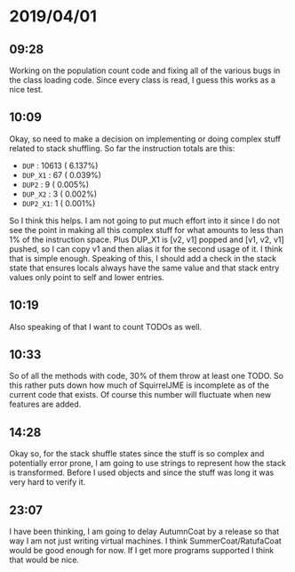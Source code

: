 # 2019/04/01

## 09:28

Working on the population count code and fixing all of the various bugs in the
class loading code. Since every class is read, I guess this works as a nice
test.

## 10:09

Okay, so need to make a decision on implementing or doing complex stuff
related to stack shuffling. So far the instruction totals are this:

 * `DUP`    : 10613 ( 6.137%)
 * `DUP_X1` : 67    ( 0.039%)
 * `DUP2`   : 9     ( 0.005%)
 * `DUP_X2` : 3     ( 0.002%)
 * `DUP2_X1`: 1     ( 0.001%)

So I think this helps. I am not going to put much effort into it since I do
not see the point in making all this complex stuff for what amounts to
less than 1% of the instruction space. Plus DUP_X1 is [v2, v1] popped and
[v1, v2, v1] pushed, so I can copy v1 and then alias it for the second
usage of it. I think that is simple enough. Speaking of this, I should add
a check in the stack state that ensures locals always have the same value
and that stack entry values only point to self and lower entries.

## 10:19

Also speaking of that I want to count TODOs as well.

## 10:33

So of all the methods with code, 30% of them throw at least one TODO. So
this rather puts down how much of SquirrelJME is incomplete as of the current
code that exists. Of course this number will fluctuate when new features are
added.

## 14:28

Okay so, for the stack shuffle states since the stuff is so complex and
potentially error prone, I am going to use strings to represent how the stack
is transformed. Before I used objects and since the stuff was long it was very
hard to verify it.

## 23:07

I have been thinking, I am going to delay AutumnCoat by a release so that way
I am not just writing virtual machines. I think SummerCoat/RatufaCoat would be
good enough for now. If I get more programs supported I think that would be
nice.
